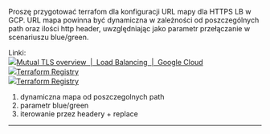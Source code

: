 Proszę przygotować terrafom dla konfiguracji URL mapy dla HTTPS LB w GCP. URL mapa powinna być dynamiczna w zależności od poszczególnych path oraz ilości http header, uwzględniając jako parametr przełączanie w scenariuszu blue/green.

Linki:  
[![](https://www.gstatic.com/devrel-devsite/prod/vc38a15f5a89ceb3dee5ad4d2d7b57b718d8556c0e3724a12c131a2b9d037d8c7/cloud/images/favicons/onecloud/favicon.ico)Mutual TLS overview  |  Load Balancing  |  Google Cloud](https://cloud.google.com/load-balancing/docs/mtls)  
[![](https://registry.terraform.io/images/favicons/favicon-16x16.png)Terraform Registry](https://registry.terraform.io/providers/hashicorp/google/latest/docs/resources/compute_url_map#example-usage---url-map-traffic-director-route)  
[![](https://registry.terraform.io/images/favicons/favicon-16x16.png)Terraform Registry](https://registry.terraform.io/providers/hashicorp/google/latest/docs/resources/compute_url_map#example-usage---url-map-traffic-director-path-partial)

1. dynamiczna mapa od poszczegolnych path 
2.  parametr blue/green
3. iterowanie przez headery + replace
***
